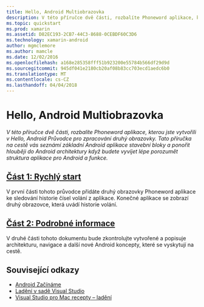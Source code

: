 ```yaml
---
title: Hello, Android Multiobrazovka
description: V této příručce dvě části, rozbalíte Phoneword aplikace, kterou jste vytvořili v Hello, Android Průvodce pro zpracování druhý obrazovky. Tato příručka na cestě vás seznámí základní Android aplikace stavební bloky a ponořit hlouběji do Android architektury když budete vyvíjet lépe porozumět struktura aplikace pro Android a funkce.
ms.topic: quickstart
ms.prod: xamarin
ms.assetid: D82EC193-2CB7-44C3-8688-0CEBDF60C3D6
ms.technology: xamarin-android
author: mgmclemore
ms.author: mamcle
ms.date: 12/02/2016
ms.openlocfilehash: a168e285358fff51b923200e55784b566df29d9d
ms.sourcegitcommit: 945df041e2180cb20af08b83cc703ecd1aedc6b0
ms.translationtype: MT
ms.contentlocale: cs-CZ
ms.lasthandoff: 04/04/2018
---
```

# <a name="hello-android-multiscreen"></a>Hello, Android Multiobrazovka

_V této příručce dvě části, rozbalíte Phoneword aplikace, kterou jste vytvořili v Hello, Android Průvodce pro zpracování druhý obrazovky. Tato příručka na cestě vás seznámí základní Android aplikace stavební bloky a ponořit hlouběji do Android architektury když budete vyvíjet lépe porozumět struktura aplikace pro Android a funkce._

##  <a name="part-1-quickstartandroidget-startedhello-android-multiscreenhello-android-multiscreen-quickstartmd"></a>[Část 1: Rychlý start](~/android/get-started/hello-android-multiscreen/hello-android-multiscreen-quickstart.md)

V první části tohoto průvodce přidáte druhý obrazovky Phoneword aplikace ke sledování historie čísel volání z aplikace. Konečné aplikace se zobrazí druhý obrazovce, která uvádí historie volání.

##  <a name="part-2-deep-diveandroidget-startedhello-android-multiscreenhello-android-multiscreen-deepdivemd"></a>[Část 2: Podrobné informace](~/android/get-started/hello-android-multiscreen/hello-android-multiscreen-deepdive.md)

V druhé části tohoto dokumentu bude zkontrolujte vytvořené a popisuje architekturu, navigace a další nové Android koncepty, které se vyskytují na cestě.


## <a name="related-links"></a>Související odkazy

- [Android Začínáme](http://developer.android.com/training/index.html)
- [Ladění v sadě Visual Studio](http://msdn.microsoft.com/en-us/library/k0k771bt%28v=vs.90%29.aspx)
- [Visual Studio pro Mac recepty – ladění](https://developer.xamarin.com/recipes/cross-platform/ide/debugging/)
